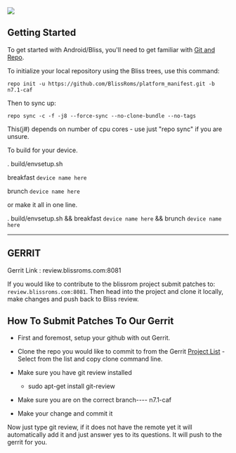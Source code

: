 <img src="https://raw.github.com/BlissRoms/platform_manifest/n7.1-caf/bliss-logo.png">

Getting Started 
---------------

To get started with Android/Bliss, you'll need to get
familiar with [Git and Repo](http://source.android.com/source/using-repo.html).

To initialize your local repository using the Bliss trees, use this command:


    repo init -u https://github.com/BlissRoms/platform_manifest.git -b n7.1-caf

Then to sync up:

    repo sync -c -f -j8 --force-sync --no-clone-bundle --no-tags

This(j#) depends on number of cpu cores - use just "repo sync" if you are unsure.

To build for your device.

. build/envsetup.sh

breakfast `device name here`

brunch `device name here`

or make it all in one line.

. build/envsetup.sh && breakfast `device name here` && brunch `device name here`

***

GERRIT
------
Gerrit Link : review.blissroms.com:8081

If you would like to contribute to the blissrom project submit patches to:
`review.blissroms.com:8081`. Then head into the project and clone it locally, make changes and push back to Bliss review.

How To Submit Patches To Our Gerrit
-----------------------------------

- First and foremost, setup your github with out Gerrit.

- Clone the repo you would like to commit to from the Gerrit [Project List](http://review.blissroms.com:8081/#/admin/projects/)
   -Select from the list and copy clone command line.

- Make sure you have git review installed
   - sudo apt-get install git-review
   
- Make sure you are on the correct branch---- n7.1-caf

- Make your change and commit it

Now just type git review, if it does not have the remote yet it will automatically add it and just answer yes to its questions. It will push to the gerrit for you.

